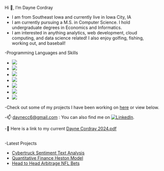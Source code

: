 Hi 👋, I’m Dayne Cordray
- I am from Southeast Iowa and currently live in Iowa City, IA
- I am currently pursuing a M.S. in Computer Science. I hold undergraduate degrees in Economics and Informatics.
- I am interested in anything analytics, web development, cloud computing, and data science related! I also enjoy golfing, fishing, working out, and baseball!

-Programming Languages and Skills
  - ![](https://img.shields.io/badge/Tools-Excel-informational?style=flat&logo=<LOGO_NAME>&logoColor=white&color=2bbc8a)
  - ![](https://img.shields.io/badge/Tools-AWS-informational?style=flat&logo=<LOGO_NAME>&logoColor=white&color=2bbc8a)
  - ![](https://img.shields.io/badge/Tools-Stata-informational?style=flat&logo=<LOGO_NAME>&logoColor=white&color=2bbc8a)
  - ![](https://img.shields.io/badge/Code-Python-informational?style=flat&logo=<LOGO_NAME>&logoColor=white&color=2bbc8a)
  - ![](https://img.shields.io/badge/Code-SQL-informational?style=flat&logo=<LOGO_NAME>&logoColor=white&color=2bbc8a)
  - ![](https://img.shields.io/badge/Code-HTML-informational?style=flat&logo=<LOGO_NAME>&logoColor=white&color=2bbc8a)
  - ![](https://img.shields.io/badge/Code-JavaScript-informational?style=flat&logo=<LOGO_NAME>&logoColor=white&color=2bbc8a)

-Check out some of my projects I have been working on [here](https://github.com/daynecc6?tab=repositories) or view below.

-📫 daynecc6@gmail.com : You can also find me on [![LinkedIn][1.1]][1].


-📄 Here is a link to my current [Dayne Cordray  2024.pdf](https://github.com/Daynecc6/Daynecc6/blob/main/Dayne_Cordray_2024.pdf)
<!-- Icons -->
[1.2]: http://i.imgur.com/wWzX9uB.png (twitter icon without padding)
[1.1]: https://raw.githubusercontent.com/MartinHeinz/MartinHeinz/master/linkedin-3-16.png (LinkedIn icon without padding)

[1]: www.linkedin.com/in/dayne-cordray
<br/>
-Latest Projects
- [Cybertruck Sentiment Text Analysis](https://github.com/Daynecc6/Text-Analytics-Project)
- [Quantitative Finance Heston Model](https://github.com/Daynecc6/Heston-Model)
- [Head to Head Arbitrage NFL Bets](https://github.com/daynecc6/Head-to-Head-Arbitrage-NFL-Bets)

